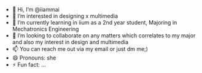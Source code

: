 - 👋 Hi, I’m @iiammai
- 👀 I’m interested in designing x multimedia
- 🌱 I’m currently learning in iium as a 2nd year student, Majoring in Mechatronics Engineering
- 💞️ I’m looking to collaborate on any matters which correlates to my major and also my interest in design and multimedia
- 📫 You can reach me out via my email or just dm me;)
- 😄 Pronouns: she
- ⚡ Fun fact: ...

<!---
iiammai/iiammai is a ✨ special ✨ repository because its `README.md` (this file) appears on your GitHub profile.
You can click the Preview link to take a look at your changes.
--->

